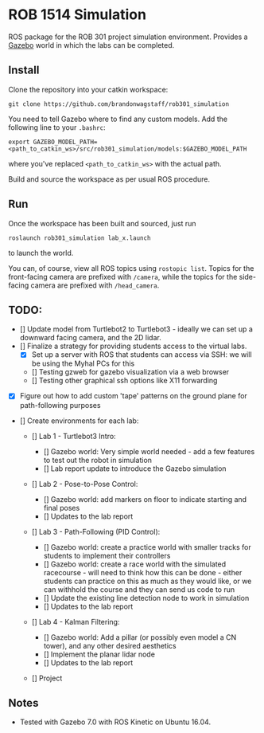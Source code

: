 # ROB 1514 Simulation

ROS package for the ROB 301 project simulation environment. Provides a
 [Gazebo](http://gazebosim.org/) world in which the labs can be completed.


## Install
Clone the repository into your catkin workspace:
```
git clone https://github.com/brandonwagstaff/rob301_simulation
```

You need to tell Gazebo where to find any custom models. Add the following
line to your `.bashrc`:
```
export GAZEBO_MODEL_PATH=<path_to_catkin_ws>/src/rob301_simulation/models:$GAZEBO_MODEL_PATH
```
where you've replaced `<path_to_catkin_ws>` with the actual path.

Build and source the workspace as per usual ROS procedure.

## Run
Once the workspace has been built and sourced, just run
```
roslaunch rob301_simulation lab_x.launch
```
to launch the world.

You can, of course, view all ROS topics using `rostopic list`. Topics for the
front-facing camera are prefixed with `/camera`, while the topics for the
side-facing camera are prefixed with `/head_camera`.

## TODO: 

- [] Update model from Turtlebot2 to Turtlebot3 - ideally we can set up a downward facing camera, and the 2D lidar.
- [] Finalize a strategy for providing students access to the virtual labs.
	- [x] Set up a server with ROS that students can access via SSH: we will be using the Myhal PCs for this
	- [] Testing gzweb for gazebo visualization via a web browser 
	- [] Testing other graphical ssh options like X11 forwarding
- [x] Figure out how to add custom 'tape' patterns on the ground plane for path-following purposes
- [] Create environments for each lab:
	- [] Lab 1 - Turtlebot3 Intro:
		- [] Gazebo world: Very simple world needed - add a few features to test out the robot in simulation
		- [] Lab report update to introduce the Gazebo simulation

	- [] Lab 2 - Pose-to-Pose Control:
		- [] Gazebo world: add markers on floor to indicate starting and final poses
		- [] Updates to the lab report

	- [] Lab 3 - Path-Following (PID Control):
		- [] Gazebo world: create a practice world with smaller tracks for students to implement their controllers
		- [] Gazebo world: create a race world with the simulated racecourse - will need to think how this can be done - either students can practice on this as much as they would like, or we can withhold the course and they can send us code to run
		- [] Update the existing line detection node to work in simulation
		- [] Updates to the lab report

	- [] Lab 4 - Kalman Filtering:
		- [] Gazebo world: Add a pillar (or possibly even model a CN tower), and any other desired aesthetics
		- [] Implement the planar lidar node 
		- [] Updates to the lab report

	- [] Project

## Notes
* Tested with Gazebo 7.0 with ROS Kinetic on Ubuntu 16.04.
